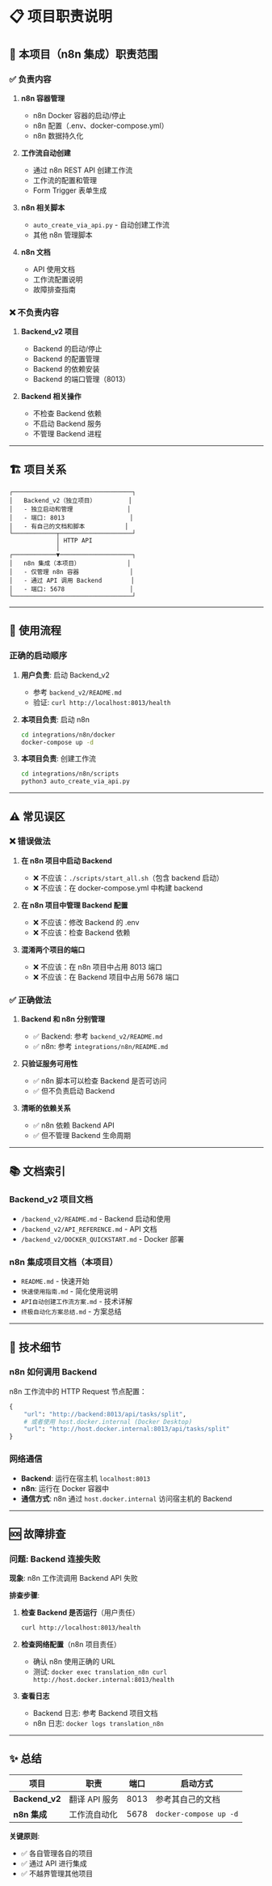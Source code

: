 # 📋 项目职责说明

## 🎯 本项目（n8n 集成）职责范围

### ✅ 负责内容

1. **n8n 容器管理**
   - n8n Docker 容器的启动/停止
   - n8n 配置（.env、docker-compose.yml）
   - n8n 数据持久化

2. **工作流自动创建**
   - 通过 n8n REST API 创建工作流
   - 工作流的配置和管理
   - Form Trigger 表单生成

3. **n8n 相关脚本**
   - `auto_create_via_api.py` - 自动创建工作流
   - 其他 n8n 管理脚本

4. **n8n 文档**
   - API 使用文档
   - 工作流配置说明
   - 故障排查指南

### ❌ 不负责内容

1. **Backend_v2 项目**
   - Backend 的启动/停止
   - Backend 的配置管理
   - Backend 的依赖安装
   - Backend 的端口管理（8013）

2. **Backend 相关操作**
   - 不检查 Backend 依赖
   - 不启动 Backend 服务
   - 不管理 Backend 进程

---

## 🏗️ 项目关系

```
┌─────────────────────────────────┐
│   Backend_v2（独立项目）         │
│   - 独立启动和管理               │
│   - 端口: 8013                  │
│   - 有自己的文档和脚本           │
└────────────┬────────────────────┘
             │ HTTP API
             │
┌────────────▼────────────────────┐
│   n8n 集成（本项目）             │
│   - 仅管理 n8n 容器              │
│   - 通过 API 调用 Backend        │
│   - 端口: 5678                  │
└─────────────────────────────────┘
```

---

## 📝 使用流程

### 正确的启动顺序

1. **用户负责**: 启动 Backend_v2
   - 参考 `backend_v2/README.md`
   - 验证: `curl http://localhost:8013/health`

2. **本项目负责**: 启动 n8n
   ```bash
   cd integrations/n8n/docker
   docker-compose up -d
   ```

3. **本项目负责**: 创建工作流
   ```bash
   cd integrations/n8n/scripts
   python3 auto_create_via_api.py
   ```

---

## ⚠️ 常见误区

### ❌ 错误做法

1. **在 n8n 项目中启动 Backend**
   - ❌ 不应该：`./scripts/start_all.sh`（包含 backend 启动）
   - ❌ 不应该：在 docker-compose.yml 中构建 backend

2. **在 n8n 项目中管理 Backend 配置**
   - ❌ 不应该：修改 Backend 的 .env
   - ❌ 不应该：检查 Backend 依赖

3. **混淆两个项目的端口**
   - ❌ 不应该：在 n8n 项目中占用 8013 端口
   - ❌ 不应该：在 Backend 项目中占用 5678 端口

### ✅ 正确做法

1. **Backend 和 n8n 分别管理**
   - ✅ Backend: 参考 `backend_v2/README.md`
   - ✅ n8n: 参考 `integrations/n8n/README.md`

2. **只验证服务可用性**
   - ✅ n8n 脚本可以检查 Backend 是否可访问
   - ✅ 但不负责启动 Backend

3. **清晰的依赖关系**
   - ✅ n8n 依赖 Backend API
   - ✅ 但不管理 Backend 生命周期

---

## 📚 文档索引

### Backend_v2 项目文档
- `/backend_v2/README.md` - Backend 启动和使用
- `/backend_v2/API_REFERENCE.md` - API 文档
- `/backend_v2/DOCKER_QUICKSTART.md` - Docker 部署

### n8n 集成项目文档（本项目）
- `README.md` - 快速开始
- `快速使用指南.md` - 简化使用说明
- `API自动创建工作流方案.md` - 技术详解
- `终极自动化方案总结.md` - 方案总结

---

## 🔧 技术细节

### n8n 如何调用 Backend

n8n 工作流中的 HTTP Request 节点配置：
```python
{
    "url": "http://backend:8013/api/tasks/split",
    # 或者使用 host.docker.internal (Docker Desktop)
    "url": "http://host.docker.internal:8013/api/tasks/split"
}
```

### 网络通信

- **Backend**: 运行在宿主机 `localhost:8013`
- **n8n**: 运行在 Docker 容器中
- **通信方式**: n8n 通过 `host.docker.internal` 访问宿主机的 Backend

---

## 🆘 故障排查

### 问题: Backend 连接失败

**现象**: n8n 工作流调用 Backend API 失败

**排查步骤**:

1. **检查 Backend 是否运行**（用户责任）
   ```bash
   curl http://localhost:8013/health
   ```

2. **检查网络配置**（n8n 项目责任）
   - 确认 n8n 使用正确的 URL
   - 测试: `docker exec translation_n8n curl http://host.docker.internal:8013/health`

3. **查看日志**
   - Backend 日志: 参考 Backend 项目文档
   - n8n 日志: `docker logs translation_n8n`

---

## ✨ 总结

| 项目 | 职责 | 端口 | 启动方式 |
|-----|------|------|---------|
| **Backend_v2** | 翻译 API 服务 | 8013 | 参考其自己的文档 |
| **n8n 集成** | 工作流自动化 | 5678 | `docker-compose up -d` |

**关键原则**:
- ✅ 各自管理各自的项目
- ✅ 通过 API 进行集成
- ✅ 不越界管理其他项目
